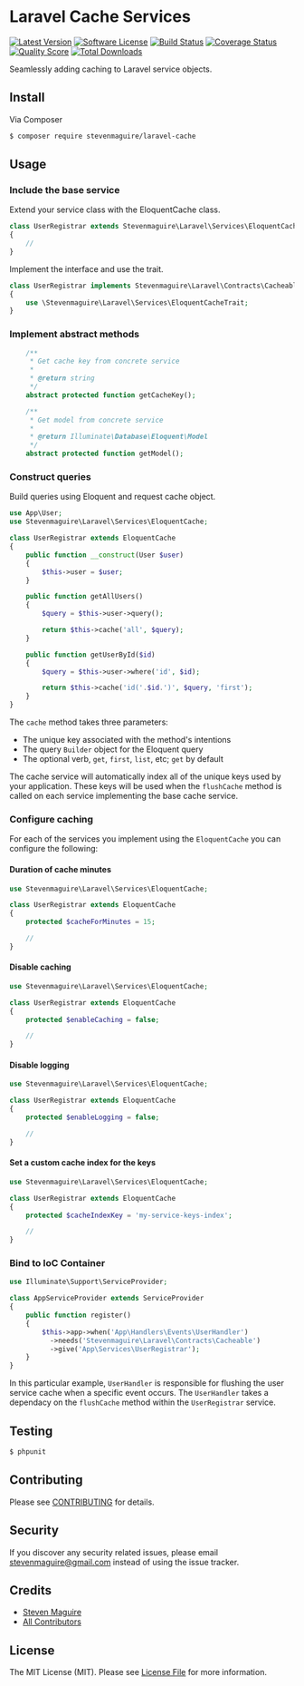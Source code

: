 # Laravel Cache Services

[![Latest Version](https://img.shields.io/github/release/stevenmaguire/laravel-cache.svg?style=flat-square)](https://github.com/stevenmaguire/laravel-cache/releases)
[![Software License](https://img.shields.io/badge/license-MIT-brightgreen.svg?style=flat-square)](LICENSE.md)
[![Build Status](https://img.shields.io/travis/stevenmaguire/laravel-cache/master.svg?style=flat-square)](https://travis-ci.org/stevenmaguire/laravel-cache)
[![Coverage Status](https://img.shields.io/scrutinizer/coverage/g/stevenmaguire/laravel-cache.svg?style=flat-square)](https://scrutinizer-ci.com/g/stevenmaguire/laravel-cache/code-structure)
[![Quality Score](https://img.shields.io/scrutinizer/g/stevenmaguire/laravel-cache.svg?style=flat-square)](https://scrutinizer-ci.com/g/stevenmaguire/laravel-cache)
[![Total Downloads](https://img.shields.io/packagist/dt/stevenmaguire/laravel-cache.svg?style=flat-square)](https://packagist.org/packages/league/laravel-cache)

Seamlessly adding caching to Laravel service objects.

## Install

Via Composer

``` bash
$ composer require stevenmaguire/laravel-cache
```

## Usage

### Include the base service

Extend your service class with the EloquentCache class.

```php
class UserRegistrar extends Stevenmaguire\Laravel\Services\EloquentCache
{
    //
}
```

Implement the interface and use the trait.

```php
class UserRegistrar implements Stevenmaguire\Laravel\Contracts\Cacheable
{
    use \Stevenmaguire\Laravel\Services\EloquentCacheTrait;
}
```

### Implement abstract methods

```php
    /**
     * Get cache key from concrete service
     *
     * @return string
     */
    abstract protected function getCacheKey();

    /**
     * Get model from concrete service
     *
     * @return Illuminate\Database\Eloquent\Model
     */
    abstract protected function getModel();
```

### Construct queries

Build queries using Eloquent and request cache object.

```php
use App\User;
use Stevenmaguire\Laravel\Services\EloquentCache;

class UserRegistrar extends EloquentCache
{
    public function __construct(User $user)
    {
        $this->user = $user;
    }

    public function getAllUsers()
    {
        $query = $this->user->query();

        return $this->cache('all', $query);
    }

    public function getUserById($id)
    {
        $query = $this->user->where('id', $id);

        return $this->cache('id('.$id.')', $query, 'first');
    }
}
```
The `cache` method takes three parameters:

- The unique key associated with the method's intentions
- The query `Builder` object for the Eloquent query
- The optional verb, `get`, `first`, `list`, etc; `get` by default

The cache service will automatically index all of the unique keys used by your application. These keys will be used when the `flushCache` method is called on each service implementing the base cache service.

### Configure caching

For each of the services you implement using the `EloquentCache` you can configure the following:

#### Duration of cache minutes

```php
use Stevenmaguire\Laravel\Services\EloquentCache;

class UserRegistrar extends EloquentCache
{
    protected $cacheForMinutes = 15;

    //
}
```

#### Disable caching

```php
use Stevenmaguire\Laravel\Services\EloquentCache;

class UserRegistrar extends EloquentCache
{
    protected $enableCaching = false;

    //
}
```

#### Disable logging

```php
use Stevenmaguire\Laravel\Services\EloquentCache;

class UserRegistrar extends EloquentCache
{
    protected $enableLogging = false;

    //
}
```

#### Set a custom cache index for the keys

```php
use Stevenmaguire\Laravel\Services\EloquentCache;

class UserRegistrar extends EloquentCache
{
    protected $cacheIndexKey = 'my-service-keys-index';

    //
}
```

### Bind to IoC Container

```php
use Illuminate\Support\ServiceProvider;

class AppServiceProvider extends ServiceProvider
{
    public function register()
    {
        $this->app->when('App\Handlers\Events\UserHandler')
          ->needs('Stevenmaguire\Laravel\Contracts\Cacheable')
          ->give('App\Services\UserRegistrar');
    }
}
```

In this particular example, `UserHandler` is responsible for flushing the user service cache when a specific event occurs. The `UserHandler` takes a dependacy on the `flushCache` method within the `UserRegistrar` service.

## Testing

``` bash
$ phpunit
```

## Contributing

Please see [CONTRIBUTING](CONTRIBUTING.md) for details.

## Security

If you discover any security related issues, please email stevenmaguire@gmail.com instead of using the issue tracker.

## Credits

- [Steven Maguire](https://github.com/stevenmaguire)
- [All Contributors](../../contributors)

## License

The MIT License (MIT). Please see [License File](LICENSE.md) for more information.
